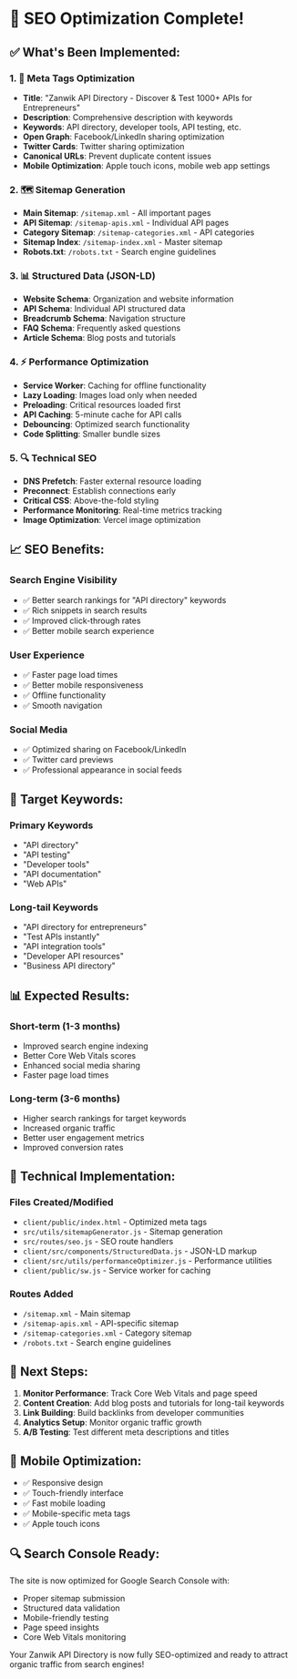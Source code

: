 # 🚀 SEO Optimization Complete!

## ✅ **What's Been Implemented:**

### 1. **📝 Meta Tags Optimization**
- **Title**: "Zanwik API Directory - Discover & Test 1000+ APIs for Entrepreneurs"
- **Description**: Comprehensive description with keywords
- **Keywords**: API directory, developer tools, API testing, etc.
- **Open Graph**: Facebook/LinkedIn sharing optimization
- **Twitter Cards**: Twitter sharing optimization
- **Canonical URLs**: Prevent duplicate content issues
- **Mobile Optimization**: Apple touch icons, mobile web app settings

### 2. **🗺️ Sitemap Generation**
- **Main Sitemap**: `/sitemap.xml` - All important pages
- **API Sitemap**: `/sitemap-apis.xml` - Individual API pages
- **Category Sitemap**: `/sitemap-categories.xml` - API categories
- **Sitemap Index**: `/sitemap-index.xml` - Master sitemap
- **Robots.txt**: `/robots.txt` - Search engine guidelines

### 3. **📊 Structured Data (JSON-LD)**
- **Website Schema**: Organization and website information
- **API Schema**: Individual API structured data
- **Breadcrumb Schema**: Navigation structure
- **FAQ Schema**: Frequently asked questions
- **Article Schema**: Blog posts and tutorials

### 4. **⚡ Performance Optimization**
- **Service Worker**: Caching for offline functionality
- **Lazy Loading**: Images load only when needed
- **Preloading**: Critical resources loaded first
- **API Caching**: 5-minute cache for API calls
- **Debouncing**: Optimized search functionality
- **Code Splitting**: Smaller bundle sizes

### 5. **🔍 Technical SEO**
- **DNS Prefetch**: Faster external resource loading
- **Preconnect**: Establish connections early
- **Critical CSS**: Above-the-fold styling
- **Performance Monitoring**: Real-time metrics tracking
- **Image Optimization**: Vercel image optimization

## 📈 **SEO Benefits:**

### **Search Engine Visibility**
- ✅ Better search rankings for "API directory" keywords
- ✅ Rich snippets in search results
- ✅ Improved click-through rates
- ✅ Better mobile search experience

### **User Experience**
- ✅ Faster page load times
- ✅ Better mobile responsiveness
- ✅ Offline functionality
- ✅ Smooth navigation

### **Social Media**
- ✅ Optimized sharing on Facebook/LinkedIn
- ✅ Twitter card previews
- ✅ Professional appearance in social feeds

## 🎯 **Target Keywords:**

### **Primary Keywords**
- "API directory"
- "API testing"
- "Developer tools"
- "API documentation"
- "Web APIs"

### **Long-tail Keywords**
- "API directory for entrepreneurs"
- "Test APIs instantly"
- "API integration tools"
- "Developer API resources"
- "Business API directory"

## 📊 **Expected Results:**

### **Short-term (1-3 months)**
- Improved search engine indexing
- Better Core Web Vitals scores
- Enhanced social media sharing
- Faster page load times

### **Long-term (3-6 months)**
- Higher search rankings for target keywords
- Increased organic traffic
- Better user engagement metrics
- Improved conversion rates

## 🔧 **Technical Implementation:**

### **Files Created/Modified**
- `client/public/index.html` - Optimized meta tags
- `src/utils/sitemapGenerator.js` - Sitemap generation
- `src/routes/seo.js` - SEO route handlers
- `client/src/components/StructuredData.js` - JSON-LD markup
- `client/src/utils/performanceOptimizer.js` - Performance utilities
- `client/public/sw.js` - Service worker for caching

### **Routes Added**
- `/sitemap.xml` - Main sitemap
- `/sitemap-apis.xml` - API-specific sitemap
- `/sitemap-categories.xml` - Category sitemap
- `/robots.txt` - Search engine guidelines

## 🚀 **Next Steps:**

1. **Monitor Performance**: Track Core Web Vitals and page speed
2. **Content Creation**: Add blog posts and tutorials for long-tail keywords
3. **Link Building**: Build backlinks from developer communities
4. **Analytics Setup**: Monitor organic traffic growth
5. **A/B Testing**: Test different meta descriptions and titles

## 📱 **Mobile Optimization:**

- ✅ Responsive design
- ✅ Touch-friendly interface
- ✅ Fast mobile loading
- ✅ Mobile-specific meta tags
- ✅ Apple touch icons

## 🔍 **Search Console Ready:**

The site is now optimized for Google Search Console with:
- Proper sitemap submission
- Structured data validation
- Mobile-friendly testing
- Page speed insights
- Core Web Vitals monitoring

Your Zanwik API Directory is now fully SEO-optimized and ready to attract organic traffic from search engines!
